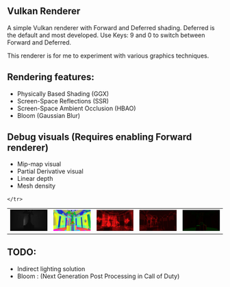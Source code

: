 ## Vulkan Renderer
A simple Vulkan renderer with Forward and Deferred shading.
Deferred is the default and most developed. Use Keys: 9 and 0 to switch between Forward and Deferred.

This renderer is for me to experiment with various graphics techniques.

## Rendering features: 
* Physically Based Shading (GGX)
* Screen-Space Reflections (SSR)
* Screen-Space Ambient Occlusion (HBAO)
* Bloom (Gaussian Blur)

## Debug visuals (Requires enabling Forward renderer)
* Mip-map visual
* Partial Derivative visual 
* Linear depth
* Mesh density

<table>
    <tr>
        <td><img src="showcase/linear_depth.png", alt="Linear Depth", width="300"/></td>
	<td><img src="showcase/mip_visual.png", alt="Mip Visual", width="300"/></td>
	<td><img src="showcase/overdraw.png", alt="Overdraw visual", width="300"/></td>
	<td><img src="showcase/overshading.png", alt="Overshading", width="300"/></td>
	<td><img src="showcase/pd.png", alt="Partial Derivative visual", width="300"/></td>
	
    </tr>
</table>


## TODO:
* Indirect lighting solution 
* Bloom : (Next Generation Post Processing in Call of Duty)
